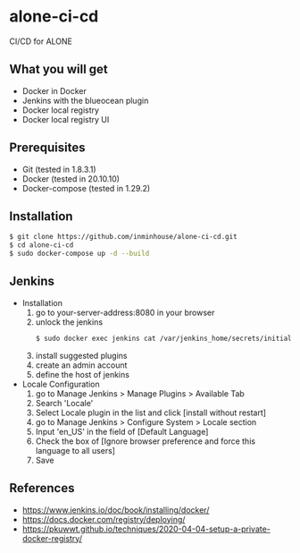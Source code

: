 # alone-ci-cd
CI/CD for ALONE

## What you will get
- Docker in Docker
- Jenkins with the blueocean plugin
- Docker local registry
- Docker local registry UI

## Prerequisites
- Git (tested in 1.8.3.1)
- Docker (tested in 20.10.10)
- Docker-compose (tested in 1.29.2)

## Installation
```bash
$ git clone https://github.com/inminhouse/alone-ci-cd.git
$ cd alone-ci-cd
$ sudo docker-compose up -d --build
```
## Jenkins
- Installation
    1. go to your-server-address:8080 in your browser
    2. unlock the jenkins
        ```bash
        $ sudo docker exec jenkins cat /var/jenkins_home/secrets/initialAdminPassword 
        ```
    3. install suggested plugins
    4. create an admin account
    5. define the host of jenkins
- Locale Configuration
    1. go to Manage Jenkins > Manage Plugins > Available Tab
    2. Search 'Locale'
    3. Select Locale plugin in the list and click [install without restart]
    4. go to Manage Jenkins > Configure System > Locale section
    5. Input 'en_US' in the field of [Default Language]
    6. Check the box of [Ignore browser preference and force this language to all users]
    7. Save

## References
- https://www.jenkins.io/doc/book/installing/docker/
- https://docs.docker.com/registry/deploying/
- https://pkuwwt.github.io/techniques/2020-04-04-setup-a-private-docker-registry/
